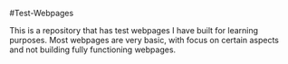 #Test-Webpages

This is a repository that has test webpages I have built for learning purposes. Most webpages are very basic, with focus on certain aspects and not building fully functioning
webpages.  
